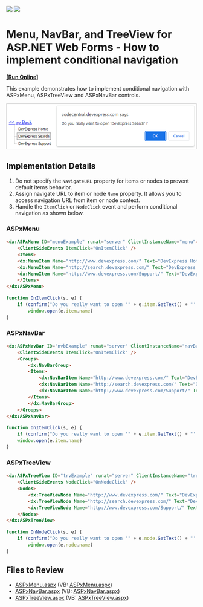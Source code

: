 <!-- default badges list -->
[![](https://img.shields.io/badge/Open_in_DevExpress_Support_Center-FF7200?style=flat-square&logo=DevExpress&logoColor=white)](https://supportcenter.devexpress.com/ticket/details/E3925)
[![](https://img.shields.io/badge/📖_How_to_use_DevExpress_Examples-e9f6fc?style=flat-square)](https://docs.devexpress.com/GeneralInformation/403183)
<!-- default badges end -->

# Menu, NavBar, and TreeView for ASP.NET Web Forms - How to implement conditional navigation
<!-- run online -->
**[[Run Online]](https://codecentral.devexpress.com/e3925/)**
<!-- run online end -->

This example demonstrates how to implement conditional navigation with ASPxMenu, ASPxTreeView and ASPxNavBar controls. 

![](confirmation-dialog.png)

## Implementation Details

1. Do not specify the `NavigateURL` property for items or nodes to prevent default items behavior.
2. Assign navigate URL to item or node `Name` property. It allows you to access navigation URL from item or node context.
3. Handle the `ItemClick` or `NodeClick` event and perform conditional navigation as shown below.


### ASPxMenu

```aspx
<dx:ASPxMenu ID="menuExample" runat="server" ClientInstanceName="menu">
    <ClientSideEvents ItemClick="OnItemClick" />
    <Items>
	<dx:MenuItem Name="http://www.devexpress.com/" Text="DevExpress Home"/>
	<dx:MenuItem Name="http://search.devexpress.com/" Text="DevExpress Search"/>
	<dx:MenuItem Name="http://www.devexpress.com/Support/" Text="DevExpress Support"/>
    </Items>
</dx:ASPxMenu>
```

```js
function OnItemClick(s, e) {
    if (confirm("Do you really want to open '" + e.item.GetText() + "' ?"))
        window.open(e.item.name)
}
```

### ASPxNavBar

```aspx
<dx:ASPxNavBar ID="nvbExample" runat="server" ClientInstanceName="navBar">
    <ClientSideEvents ItemClick="OnItemClick" />
    <Groups>
        <dx:NavBarGroup>
	    <Items>
	        <dx:NavBarItem Name="http://www.devexpress.com/" Text="DevExpress Home"/>
	        <dx:NavBarItem Name="http://search.devexpress.com/" Text="DevExpress Search"/>
	        <dx:NavBarItem Name="http://www.devexpress.com/Support/" Text="DevExpress Support"/>
	    </Items>
        </dx:NavBarGroup>
    </Groups>
</dx:ASPxNavBar>
```

```js
function OnItemClick(s, e) {
    if (confirm("Do you really want to open '" + e.item.GetText() + "' ?"))
	window.open(e.item.name)
}
```

### ASPxTreeView


```aspx
<dx:ASPxTreeView ID="trvExample" runat="server" ClientInstanceName="treeView">
    <ClientSideEvents NodeClick="OnNodeClick" />
    <Nodes>
        <dx:TreeViewNode Name="http://www.devexpress.com/" Text="DevExpress Home"/>
        <dx:TreeViewNode Name="http://search.devexpress.com/" Text="DevExpress Search"/>
        <dx:TreeViewNode Name="http://www.devexpress.com/Support/" Text="DevExpress Support"/>
    </Nodes>
</dx:ASPxTreeView>
```

```js
function OnNodeClick(s, e) {
    if (confirm("Do you really want to open '" + e.node.GetText() + "' ?"))
        window.open(e.node.name)
}
```


## Files to Review

* [ASPxMenu.aspx](./CS/WebSite/ASPxMenu.aspx) (VB: [ASPxMenu.aspx](./VB/WebSite/ASPxMenu.aspx))
* [ASPxNavBar.aspx](./CS/WebSite/ASPxNavBar.aspx) (VB: [ASPxNavBar.aspx](./VB/WebSite/ASPxNavBar.aspx))
* [ASPxTreeView.aspx](./CS/WebSite/ASPxTreeView.aspx) (VB: [ASPxTreeView.aspx](./VB/WebSite/ASPxTreeView.aspx))
